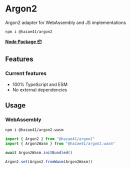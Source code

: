 # Argon2

Argon2 adapter for WebAssembly and JS implementations

```bash
npm i @hazae41/argon2
```

[**Node Package 📦**](https://www.npmjs.com/package/@hazae41/argon2)

## Features

### Current features
- 100% TypeScript and ESM
- No external dependencies

## Usage

### WebAssembly

```bash
npm i @hazae41/argon2.wasm
```

```typescript
import { Argon2 } from "@hazae41/argon2"
import { Argon2Wasm } from "@hazae41/argon2.wasm"

await Argon2Wasm.initBundled()

Argon2.set(Argon2.fromWasm(Argon2Wasm))
```